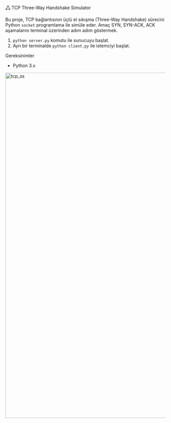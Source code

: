 🖧 TCP Three-Way Handshake Simulator

Bu proje, TCP bağlantısının üçlü el sıkışma (Three-Way Handshake) sürecini Python `socket` programlama ile simüle eder. Amaç SYN, SYN-ACK, ACK aşamalarını terminal üzerinden adım adım göstermek.

1. `python server.py` komutu ile sunucuyu başlat.
2. Ayrı bir terminalde `python client.py` ile istemciyi başlat.

Gereksinimler
- Python 3.x

<img width="1920" height="1080" alt="tcp_ss" src="https://github.com/user-attachments/assets/d392014a-1759-4fa9-a4b0-cc01254b4b4b" />

